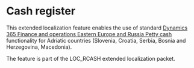 # Cash register

This extended localization feature enables the use of standard [Dynamics 365 Finance and operations Eastern Europe and Russia Petty cash](https://learn.microsoft.com/en-us/dynamics365/finance/localizations/emea-petty-cash) functionality for Adriatic countries (Slovenia, Croatia, Serbia, Bosnia and Herzegovina, Macedonia).

The feature is part of the LOC_RCASH extended localization packet.

